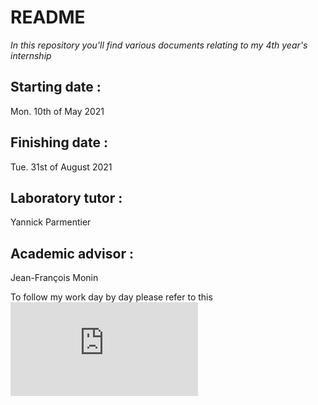 # README
*In this repository you'll find various documents relating to my 4th year's internship*

## Starting date :
Mon. 10th of May 2021
## Finishing date : 
Tue. 31st of August 2021 

## Laboratory tutor :

Yannick Parmentier

## Academic advisor : 
Jean-François Monin

To follow my work day by day please refer to this ![journal](https://github.com/MathildeAguiar/docs_internship/blob/main/journal.md)
